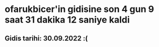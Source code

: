 # ofarukbicer'in gidisine son 4 gun 9 saat 31 dakika 12 saniye kaldi

## Gidis tarihi: 30.09.2022 :(